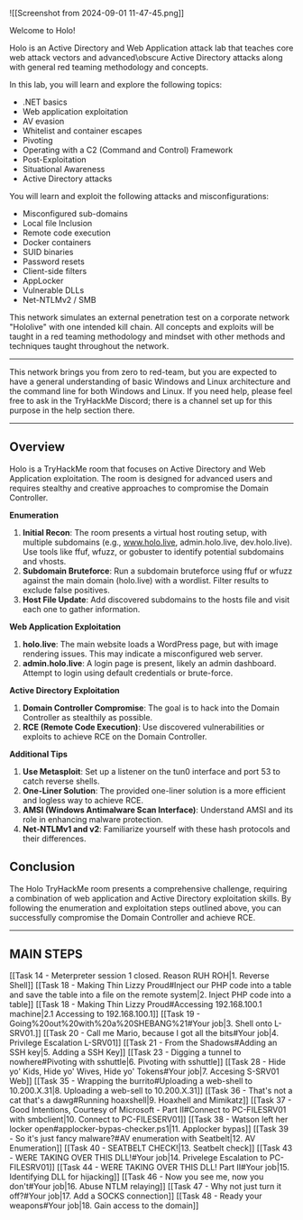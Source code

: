 ![[Screenshot from 2024-09-01 11-47-45.png]]

Welcome to Holo!

Holo is an Active Directory and Web Application attack lab that teaches core web attack vectors and advanced\obscure Active Directory attacks along with general red teaming methodology and concepts.

In this lab, you will learn and explore the following topics:

- .NET basics
- Web application exploitation
- AV evasion
- Whitelist and container escapes
- Pivoting
- Operating with a C2 (Command and Control) Framework
- Post-Exploitation
- Situational Awareness
- Active Directory attacks

You will learn and exploit the following attacks and misconfigurations:

- Misconfigured sub-domains
- Local file Inclusion
- Remote code execution
- Docker containers
- SUID binaries
- Password resets
- Client-side filters
- AppLocker
- Vulnerable DLLs
- Net-NTLMv2 / SMB

This network simulates an external penetration test on a corporate network "Hololive" with one intended kill chain. All concepts and exploits will be taught in a red teaming methodology and mindset with other methods and techniques taught throughout the network.

---

This network brings you from zero to red-team, but you are expected to have a general understanding of basic Windows and Linux architecture and the command line for both Windows and Linux. If you need help, please feel free to ask in the TryHackMe Discord; there is a channel set up for this purpose in the help section there.

---
## **Overview**

Holo is a TryHackMe room that focuses on Active Directory and Web Application exploitation. The room is designed for advanced users and requires stealthy and creative approaches to compromise the Domain Controller.

**Enumeration**

1. **Initial Recon**: The room presents a virtual host routing setup, with multiple subdomains (e.g., www.holo.live, admin.holo.live, dev.holo.live). Use tools like ffuf, wfuzz, or gobuster to identify potential subdomains and vhosts.
2. **Subdomain Bruteforce**: Run a subdomain bruteforce using ffuf or wfuzz against the main domain (holo.live) with a wordlist. Filter results to exclude false positives.
3. **Host File Update**: Add discovered subdomains to the hosts file and visit each one to gather information.

**Web Application Exploitation**

1. **holo.live**: The main website loads a WordPress page, but with image rendering issues. This may indicate a misconfigured web server.
2. **admin.holo.live**: A login page is present, likely an admin dashboard. Attempt to login using default credentials or brute-force.

**Active Directory Exploitation**

1. **Domain Controller Compromise**: The goal is to hack into the Domain Controller as stealthily as possible.
2. **RCE (Remote Code Execution)**: Use discovered vulnerabilities or exploits to achieve RCE on the Domain Controller.

**Additional Tips**

1. **Use Metasploit**: Set up a listener on the tun0 interface and port 53 to catch reverse shells.
2. **One-Liner Solution**: The provided one-liner solution is a more efficient and logless way to achieve RCE.
3. **AMSI (Windows Antimalware Scan Interface)**: Understand AMSI and its role in enhancing malware protection.
4. **Net-NTLMv1 and v2**: Familiarize yourself with these hash protocols and their differences.

## **Conclusion**

The Holo TryHackMe room presents a comprehensive challenge, requiring a combination of web application and Active Directory exploitation skills. By following the enumeration and exploitation steps outlined above, you can successfully compromise the Domain Controller and achieve RCE.


---
## MAIN STEPS

[[Task 14 - Meterpreter session 1 closed. Reason RUH ROH|1. Reverse Shell]]
[[Task 18 - Making Thin Lizzy Proud#Inject our PHP code into a table and save the table into a file on the remote system|2. Inject PHP code into a table]]
[[Task 18 - Making Thin Lizzy Proud#Accessing 192.168.100.1 machine|2.1 Accessing to 192.168.100.1]]
[[Task 19 - Going%20out%20with%20a%20SHEBANG%21#Your job|3. Shell onto  L-SRV01.]]
[[Task 20 - Call me Mario, because I got all the bits#Your job|4. Privilege Escalation L-SRV01]]
[[Task 21 - From the Shadows#Adding an SSH key|5. Adding a SSH Key]]
[[Task 23 - Digging a tunnel to nowhere#Pivoting with sshuttle|6. Pivoting with sshuttle]]
[[Task 28 - Hide yo' Kids, Hide yo' Wives, Hide yo' Tokens#Your job|7. Accesing S-SRV01 Web]]
[[Task 35 - Wrapping the burrito#Uploading a web-shell to 10.200.X.31|8. Uploading a web-sell to 10.200.X.31]]
[[Task 36 -  That's not a cat that's a dawg#Running hoaxshell|9. Hoaxhell and Mimikatz]]
[[Task 37 - Good Intentions, Courtesy of Microsoft - Part II#Connect to PC-FILESRV01 with smbclient|10. Connect to PC-FILESERV01]]
[[Task 38 - Watson left her locker open#applocker-bypas-checker.ps1|11. Applocker bypas]]
[[Task 39 - So it's just fancy malware?#AV enumeration with Seatbelt|12. AV Enumeration]]
[[Task 40 - SEATBELT CHECK!|13. Seatbelt check]]
[[Task 43 - WERE TAKING OVER THIS DLL!#Your job|14. Privelege Escalation to PC-FILESRV01]]
[[Task 44 - WERE TAKING OVER THIS DLL! Part II#Your job|15. Identifying DLL for hijacking]]
[[Task 46 - Now you see me, now you don't#Your job|16. Abuse NTLM relaying]]
[[Task 47 - Why not just turn it off?#Your job|17. Add a SOCKS connection]]
[[Task 48 - Ready your weapons#Your job|18. Gain access to the domain]]


